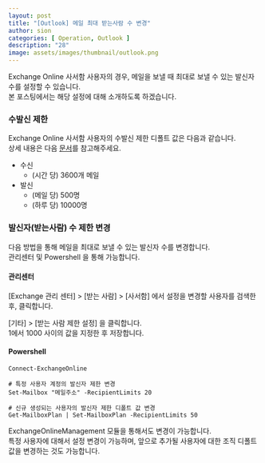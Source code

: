 ```yaml
---
layout: post
title: "[Outlook] 메일 최대 받는사람 수 변경"
author: sion
categories: [ Operation, Outlook ]
description: "28"
image: assets/images/thumbnail/outlook.png
---
```


Exchange Online 사서함 사용자의 경우, 메일을 보낼 때 최대로 보낼 수 있는 발신자 수를 설정할 수 있습니다.  
본 포스팅에서는 해당 설정에 대해 소개하도록 하겠습니다.  


### 수발신 제한

Exchange Online 사서함 사용자의 수발신 제한 디폴트 값은 다음과 같습니다.  
상세 내용은 다음 [문서][1]를 참고해주세요.  

- 수신
    - (시간 당) 3600개 메일
- 발신
    - (메일 당) 500명
    - (하루 당) 10000명


### 발신자(받는사람) 수 제한 변경

다음 방법을 통해 메일을 최대로 보낼 수 있는 발신자 수를 변경합니다.  
관리센터 및 Powershell 을 통해 가능합니다.  

#### 관리센터

[Exchange 관리 센터] > [받는 사람] > [사서함] 에서 설정을 변경할 사용자를 검색한 후, 클릭합니다.  

[기타] > [받는 사람 제한 설정] 을 클릭합니다.  
1에서 1000 사이의 값을 지정한 후 저장합니다.  

#### Powershell

```
Connect-ExchangeOnline

# 특정 사용자 계정의 발신자 제한 변경
Set-Mailbox "메일주소" -RecipientLimits 20

# 신규 생성되는 사용자의 발신자 제한 디폴트 값 변경
Get-MailboxPlan | Set-MailboxPlan -RecipientLimits 50
```
ExchangeOnlineManagement 모듈을 통해서도 변경이 가능합니다.  
특정 사용자에 대해서 설정 변경이 가능하며, 앞으로 추가될 사용자에 대한 조직 디폴트 값을 변경하는 것도 가능합니다.  

[1]: ("https://learn.microsoft.com/en-us/office365/servicedescriptions/exchange-online-service-description/exchange-online-limits#receiving-and-sending-limits")
[2]: ("https://sixxon.github.io/operation/outlook/2024/02/26/20_%EC%82%AD%EC%A0%9C%EB%90%9C-%EB%A9%94%EC%9D%BC-%EB%B0%8F-%EC%82%AC%EC%84%9C%ED%95%A8.html")